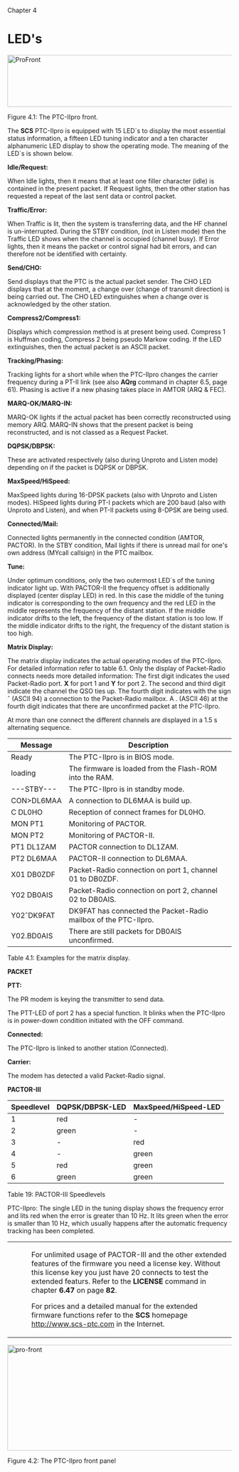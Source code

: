 Chapter 4

# LED's

<img src=".//media/image14.wmf" style="width:6.01389in;height:1.22222in" alt="ProFront" />

Figure 4.1: The PTC-IIpro front.

The **SCS** PTC-IIpro is equipped with 15 LED´s to display the most
essential status information, a fifteen LED tuning indicator and a ten
character alphanumeric LED display to show the operating mode. The
meaning of the LED´s is shown below.

**Idle/Request:**

When Idle lights, then it means that at least one filler character
(idle) is contained in the present packet. If Request lights, then the
other station has requested a repeat of the last sent data or control
packet.

**Traffic/Error:**

When Traffic is lit, then the system is transferring data, and the HF
channel is un-interrupted. During the STBY condition, (not in Listen
mode) then the Traffic LED shows when the channel is occupied (channel
busy). If Error lights, then it means the packet or control signal had
bit errors, and can therefore not be identified with certainty.

**Send/CHO:**

Send displays that the PTC is the actual packet sender. The CHO LED
displays that at the moment, a change over (change of transmit
direction) is being carried out. The CHO LED extinguishes when a change
over is acknowledged by the other station.

**Compress2/Compress1:**

Displays which compression method is at present being used. Compress 1
is Huffman coding, Compress 2 being pseudo Markow coding. If the LED
extinguishes, then the actual packet is an ASCII packet.

**Tracking/Phasing:**

Tracking lights for a short while when the PTC-IIpro changes the carrier
frequency during a PT-II link (see also **AQrg** command in chapter 6.5,
page 61). Phasing is active if a new phasing takes place in AMTOR (ARQ &
FEC).

**MARQ-OK/MARQ-IN:**

MARQ-OK lights if the actual packet has been correctly reconstructed
using memory ARQ. MARQ-IN shows that the present packet is being
reconstructed, and is not classed as a Request Packet.

**DQPSK/DBPSK:**

These are activated respectively (also during Unproto and Listen mode)
depending on if the packet is DQPSK or DBPSK.

**MaxSpeed/HiSpeed:**

MaxSpeed lights during 16-DPSK packets (also with Unproto and Listen
modes). HiSpeed lights during PT-I packets which are 200 baud (also with
Unproto and Listen), and when PT-II packets using 8-DPSK are being used.

**Connected/Mail:**

Connected lights permanently in the connected condition (AMTOR, PACTOR).
In the STBY condition, Mail lights if there is unread mail for one's own
address (MYcall callsign) in the PTC mailbox.

**Tune:**

Under optimum conditions, only the two outermost LED´s of the tuning
indicator light up. With PACTOR-II the frequency offset is additionally
displayed (center display LED) in red. In this case the middle of the
tuning indicator is corresponding to the own frequency and the red LED
in the middle represents the frequency of the distant station. If the
middle indicator drifts to the left, the frequency of the distant
station is too low. If the middle indicator drifts to the right, the
frequency of the distant station is too high.

**Matrix Display:**

The matrix display indicates the actual operating modes of the
PTC-IIpro. For detailed information refer to table 6.1. Only the display
of Packet-Radio connects needs more detailed information: The first
digit indicates the used Packet-Radio port. **X** for port 1 and **Y**
for port 2. The second and third digit indicate the channel the QSO ties
up. The fourth digit indicates with the sign ˆ (ASCII 94) a connection
to the Packet-Radio mailbox. A . (ASCII 46) at the fourth digit
indicates that there are unconfirmed packet at the PTC-IIpro.

At more than one connect the different channels are displayed in a 1.5 s
alternating sequence.

| **Message** | **Description**                                                 |
|-------------|-----------------------------------------------------------------|
| Ready       | The PTC-IIpro is in BIOS mode.                                  |
| loading     | The firmware is loaded from the Flash-ROM into the RAM.         |
| ---STBY---  | The PTC-IIpro is in standby mode.                               |
| CON>DL6MAA  | A connection to DL6MAA is build up.                             |
| C DL0HO     | Reception of connect frames for DL0HO.                          |
| MON PT1     | Monitoring of PACTOR.                                           |
| MON PT2     | Monitoring of PACTOR-II.                                        |
| PT1 DL1ZAM  | PACTOR connection to DL1ZAM.                                    |
| PT2 DL6MAA  | PACTOR-II connection to DL6MAA.                                 |
| X01 DB0ZDF  | Packet-Radio connection on port 1, channel 01 to DB0ZDF.        |
| Y02 DB0AIS  | Packet-Radio connection on port 2, channel 02 to DB0AIS.        |
| Y02ˆDK9FAT  | DK9FAT has connected the Packet-Radio mailbox of the PTC-IIpro. |
| Y02.BD0AIS  | There are still packets for DB0AIS unconfirmed.                 |

Table 4.1: Examples for the matrix display.

**PACKET**

**PTT:**

The PR modem is keying the transmitter to send data.

The PTT-LED of port 2 has a special function. It blinks when the
PTC-IIpro is in power-down condition initiated with the OFF command.

**Connected:**

The PTC-IIpro is linked to another station (Connected).

**Carrier:**

The modem has detected a valid Packet-Radio signal.

**PACTOR-III**

| **Speedlevel** | **DQPSK/DBPSK-LED** | **MaxSpeed/HiSpeed-LED** |
|----------------|---------------------|--------------------------|
| 1              | red                 | \-                       |
| 2              | green               | \-                       |
| 3              | \-                  | red                      |
| 4              | \-                  | green                    |
| 5              | red                 | green                    |
| 6              | green               | green                    |

Table 19: PACTOR-III Speedlevels

PTC-IIpro: The single LED in the tuning display shows the frequency
error and lits red when the error is greater than 10 Hz. It lits green
when the error is smaller than 10 Hz, which usually happens after the
automatic frequency tracking has been completed.

<table>
<colgroup>
<col style="width: 9%" />
<col style="width: 90%" />
</colgroup>
<tbody>
<tr class="odd">
<td></td>
<td><p>For unlimited usage of PACTOR-III and the other extended features of the firmware you need a license key. Without this license key you just have 20 connects to test the extended featurs. Refer to the <strong>LICENSE</strong> command in chapter <strong>6.47</strong> on page <strong>82</strong>.</p>
<p>For prices and a detailed manual for the extended firmware functions refer to the <strong>SCS</strong> homepage <a href="http://www.scs-ptc.com">http://www.scs-ptc.com</a> in the Internet.</p></td>
</tr>
</tbody>
</table>

<img src=".//media/image15.wmf" style="width:6.01389in;height:2.47222in" alt="pro-front" />

Figure 4.2: The PTC-IIpro front panel
